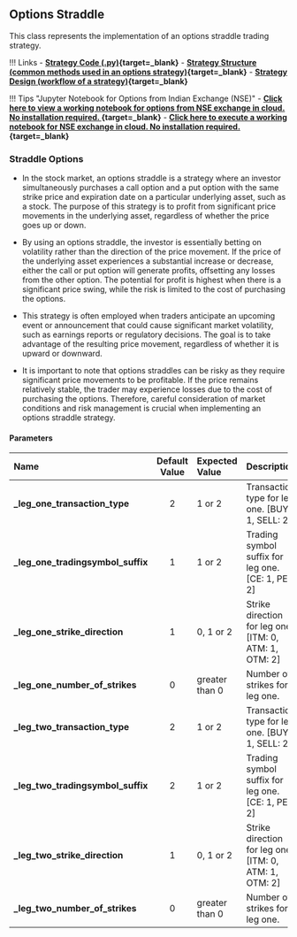 ## Options Straddle 

This class represents the implementation of an options straddle trading strategy.

!!! Links
    - **[Strategy Code (.py)](https://github.com/algobulls/pyalgostrategypool/blob/master/pyalgostrategypool/options_straddle.py){target=_blank}**
    - **[Strategy Structure (common methods used in an options strategy)](strategy_guides/common_options_strategy.md){target=_blank}**
    - **[Strategy Design (workflow of a strategy)](strategy_guides/structure.md){target=_blank}**

!!! Tips "Jupyter Notebook for Options from Indian Exchange (NSE)"
    - **[Click here to view a working notebook for options from NSE exchange in cloud. No installation required. ](https://nbviewer.org/github/algobulls/pyalgotrading/blob/d77ba21f66764971362b51c1a39367a1f78c308d/jupyter/nse_options_jupyter_notebooks/options_straddle.ipynb){target=_blank}**
    - **[Click here to execute a working notebook for NSE exchange in cloud. No installation required. ](https://mybinder.org/v2/gh/algobulls/pyalgotrading/52ec68cf886a116d72356da261d01537021d7710?urlpath=lab%2Ftree%2Fjupyter%2Fnse_options%2Foptions_straddle.ipynb){target=_blank}**

### Straddle Options
- In the stock market, an options straddle is a strategy where an investor simultaneously purchases a call option and a put option with the same strike price and expiration date on a particular underlying asset, such as a stock. The purpose of this strategy is to profit from significant price movements in the underlying asset, regardless of whether the price goes up or down.

- By using an options straddle, the investor is essentially betting on volatility rather than the direction of the price movement. If the price of the underlying asset experiences a substantial increase or decrease, either the call or put option will generate profits, offsetting any losses from the other option. The potential for profit is highest when there is a significant price swing, while the risk is limited to the cost of purchasing the options.

- This strategy is often employed when traders anticipate an upcoming event or announcement that could cause significant market volatility, such as earnings reports or regulatory decisions. The goal is to take advantage of the resulting price movement, regardless of whether it is upward or downward.

- It is important to note that options straddles can be risky as they require significant price movements to be profitable. If the price remains relatively stable, the trader may experience losses due to the cost of purchasing the options. Therefore, careful consideration of market conditions and risk management is crucial when implementing an options straddle strategy.

#### Parameters


| Name                                | Default Value | Expected Value     | Description                                                        |
|:------------------------------------|:-------------:|:-------------------|:-------------------------------------------------------------------|
| **_leg_one_transaction_type**       |       2       | 1 or 2             | Transaction type for leg one. [BUY: 1, SELL: 2]                    |
| **_leg_one_tradingsymbol_suffix**   |       1       | 1 or 2             | Trading symbol suffix for leg one. [CE: 1,  PE: 2]                 |
| **_leg_one_strike_direction**       |       1       | 0, 1 or 2          | Strike direction for leg one. [ITM: 0, ATM: 1,  OTM: 2]            |
| **_leg_one_number_of_strikes**      |       0       | greater than 0     | Number of strikes for leg one.                                     |
| **_leg_two_transaction_type**       |       2       | 1 or 2             | Transaction type for leg one. [BUY: 1, SELL: 2]                    |
| **_leg_two_tradingsymbol_suffix**   |       2       | 1 or 2             | Trading symbol suffix for leg one. [CE: 1,  PE: 2]                 |
| **_leg_two_strike_direction**       |       1       | 0, 1 or 2          | Strike direction for leg one. [ITM: 0, ATM: 1,  OTM: 2]            |
| **_leg_two_number_of_strikes**      |       0       | greater than 0     | Number of strikes for leg one.                                     |


